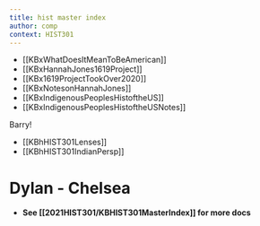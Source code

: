 ```yaml
---
title: hist master index
author: comp
context: HIST301
---
```


- [[KBxWhatDoesItMeanToBeAmerican]] 
- [[KBxHannahJones1619Project]]
- [[KBx1619ProjectTookOver2020]]
- [[KBxNotesonHannahJones]]
- [[KBxIndigenousPeoplesHistoftheUS]]
- [[KBxIndigenousPeoplesHistoftheUSNotes]]

Barry!
- [[KBhHIST301Lenses]]
- [[KBhHIST301IndianPersp]] 


# Dylan - Chelsea
- **See [[2021HIST301/KBHIST301MasterIndex]] for more docs**


